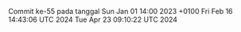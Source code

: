 Commit ke-55 pada tanggal Sun Jan 01 14:00 2023 +0100
Fri Feb 16 14:43:06 UTC 2024
Tue Apr 23 09:10:22 UTC 2024
